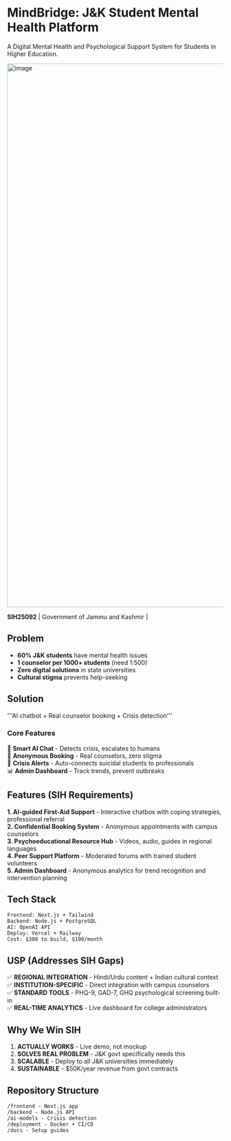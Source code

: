 # MindBridge: J&K Student Mental Health Platform

 A Digital Mental Health and Psychological Support System for Students in Higher Education.

 <img width="2240" height="1260" alt="image" src="https://github.com/user-attachments/assets/e9911769-1b52-4a0a-ab39-046e80b5b2bd" />

**SIH25092** | Government of Jammu and Kashmir |

## Problem
- **60% J&K students** have mental health issues
- **1 counselor per 1000+ students** (need 1:500)
- **Zero digital solutions** in state universities
- **Cultural stigma** prevents help-seeking

## Solution
 '''AI chatbot + Real counselor booking + Crisis detection''' 

### Core Features
🤖 **Smart AI Chat** - Detects crisis, escalates to humans  
📅 **Anonymous Booking** - Real counselors, zero stigma  
🚨 **Crisis Alerts** - Auto-connects suicidal students to professionals  
📊 **Admin Dashboard** - Track trends, prevent outbreaks  

## Features (SIH Requirements)

**1. AI-guided First-Aid Support** - Interactive chatbox with coping strategies, professional referral  
**2. Confidential Booking System** - Anonymous appointments with campus counselors  
**3. Psychoeducational Resource Hub** - Videos, audio, guides in regional languages  
**4. Peer Support Platform** - Moderated forums with trained student volunteers  
**5. Admin Dashboard** - Anonymous analytics for trend recognition and intervention planning

## Tech Stack
```
Frontend: Next.js + Tailwind
Backend: Node.js + PostgreSQL  
AI: OpenAI API
Deploy: Vercel + Railway
Cost: $300 to build, $100/month
```

## USP (Addresses SIH Gaps)
✅ **REGIONAL INTEGRATION** - Hindi/Urdu content + Indian cultural context  
✅ **INSTITUTION-SPECIFIC** - Direct integration with campus counselors  
✅ **STANDARD TOOLS** - PHQ-9, GAD-7, GHQ psychological screening built-in  
✅ **REAL-TIME ANALYTICS** - Live dashboard for college administrators  

## Why We Win SIH
1. **ACTUALLY WORKS** - Live demo, not mockup
2. **SOLVES REAL PROBLEM** - J&K govt specifically needs this  
3. **SCALABLE** - Deploy to all J&K universities immediately
4. **SUSTAINABLE** - $50K/year revenue from govt contracts

## Repository Structure
```
/frontend - Next.js app
/backend - Node.js API  
/ai-models - Crisis detection
/deployment - Docker + CI/CD
/docs - Setup guides
```
